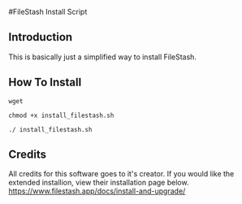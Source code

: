 
#FileStash Install Script


## Introduction

This is basically just a simplified way to install FileStash.


## How To Install
```wget```

```chmod +x install_filestash.sh```

```./ install_filestash.sh```

## Credits

All credits for this software goes to it's creator. If you would like the extended installion, view their installation page below.
https://www.filestash.app/docs/install-and-upgrade/
